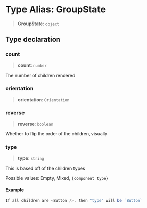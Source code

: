 # Type Alias: GroupState

> **GroupState**: `object`

## Type declaration

### count

> **count**: `number`

The number of children rendered

### orientation

> **orientation**: `Orientation`

### reverse

> **reverse**: `boolean`

Whether to flip the order of the children, visually

### type

> **type**: `string`

This is based off of the children types

Possible values: Empty, Mixed, `{component type}`

#### Example

```ts
If all children are <Button />, then "type" will be `Button`
```
